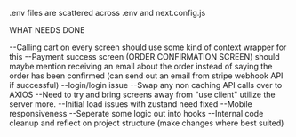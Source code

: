 .env files are scattered across .env and next.config.js

WHAT NEEDS DONE

--Calling cart on every screen should use some kind of context wrapper for this
--Payment success screen (ORDER CONFIRMATION SCREEN) should maybe mention receiving an email about the order instead of saying the order has been confirmed (can send out an email from stripe webhook API if successful)
--login/login issue
--Swap any non caching API calls over to AXIOS
--Need to try and bring screens away from "use client" utilize the server more.
--Initial load issues with zustand need fixed
--Mobile responsiveness
--Seperate some logic out into hooks
--Internal code cleanup and reflect on project structure (make changes where best suited)